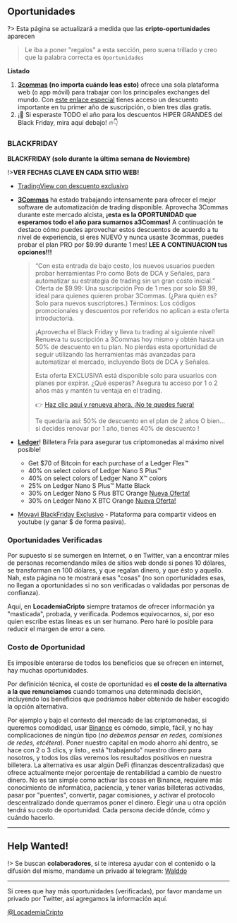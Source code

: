 ## Oportunidades

?> Esta página se actualizará a medida que las **cripto-oportunidades** aparecen

>Le iba a poner "regalos" a esta sección, pero suena trillado y creo que la palabra correcta es `Oportunidades`

**Listado**

1. **[3commas](https://app.3commas.io/auth/registration?utm_source=referral&utm_medium=cabinet&c=cripto) (no importa cuándo leas esto)** ofrece una sola plataforma web (o app móvil) para trabajar con los principales exchanges del mundo. Con [este enlace especial](3commas/README.md#empezar) tienes acceso un descuento importante en tu primer año de suscripción, o bien tres días gratis. 
2. ¡🎉 Si esperaste TODO el año para los descuentos HIPER GRANDES del Black Friday, mira aquí debajo! 🔥👇

### BLACKFRIDAY

**BLACKFRIDAY (solo durante la última semana de Noviembre)**

!>**VER FECHAS CLAVE EN CADA SITIO WEB!**

  - [TradingView con descuento exclusivo](https://www.tradingview.com/black-friday/?share_your_love=waldd0)
  - **[3Commas](https://app.3commas.io/auth/registration?utm_source=referral&utm_medium=cabinet&c=cripto)** ha estado trabajando intensamente para ofrecer el mejor software de automatización de trading disponible. Aprovecha 3Commas durante este mercado alcista, **¡esta es la OPORTUNIDAD que esperamos todo el año para sumarnos a3Commas!**
    A continuación te destaco cómo puedes aprovechar estos descuentos de acuerdo a tu nivel de experiencia, si eres NUEVO y nunca usaste 3commas, puedes probar el plan PRO por $9.99 durante 1 mes! **LEE A CONTINUACION tus opciones!!!**
    
    > “Con esta entrada de bajo costo, los nuevos usuarios pueden probar herramientas Pro como Bots de DCA y Señales, para automatizar su estrategia de trading sin un gran costo inicial.”
    > Oferta de $9.99: Una suscripción Pro de 1 mes por solo $9.99, ideal para quienes quieren probar 3Commas. (¿Para quién es? Solo para nuevos suscriptores.) Términos: Los códigos promocionales y descuentos por referidos no aplican a esta oferta introductoria.
    >
    > ¡Aprovecha el Black Friday y lleva tu trading al siguiente nivel!
Renueva tu suscripción a 3Commas hoy mismo y obtén hasta un 50% de descuento en tu plan. No pierdas esta oportunidad de seguir utilizando las herramientas más avanzadas para automatizar el mercado, incluyendo Bots de DCA y Señales.
    >
    > Esta oferta EXCLUSIVA está disponible solo para usuarios con planes por expirar.
¿Qué esperas? Asegura tu acceso por 1 o 2 años más y mantén tu ventaja en el trading.
    > 
    > 👉 [Haz clic aquí y renueva ahora. ¡No te quedes fuera!](https://app.3commas.io/auth/registration?utm_source=referral&utm_medium=cabinet&c=cripto)
    > 
    > Te quedaría así: 50% de descuento en el plan de 2 años
    > O bien... si decides renovar por 1 año, tienes 40% de descuento !

- **[Ledger](https://shop.ledger.com/pages/black-friday/?r=a7f16c4a50c8)**! Billetera Fría para asegurar tus criptomonedas al máximo nivel posible!
  - Get $70 of Bitcoin for each purchase of a Ledger Flex™
  - 40% on select colors of Ledger Nano S Plus™ 
  - 40% on select colors of Ledger Nano X™ colors
  - 25% on Ledger Nano S Plus™ Matte Black
  - 30% on Ledger Nano S Plus BTC Orange [Nueva Oferta!](https://shop.ledger.com/pages/black-friday/?r=a7f16c4a50c8)
  - 30% on Ledger Nano X BTC Orange [Nueva Oferta!](https://shop.ledger.com/pages/black-friday/?r=a7f16c4a50c8)

- [Movavi BlackFriday Exclusivo](https://movavi.us4.list-manage.com/track/click?u=0885a03ded3d480dca9287f12&id=9ac01bb13e&e=c8a705f520) - Plataforma para compartir videos en youtube (y ganar $ de forma pasiva).

### Oportunidades Verificadas

Por supuesto si se sumergen en Internet, o en Twitter, van a encontrar miles de personas recomendando miles de sitios web donde si pones 10 dólares, se transforman en 100 dólares, y que regalan dinero, y que ésto y aquello. Nah, esta página no te mostrará esas "cosas" (no son oportunidades esas, no llegan a oportunidades si no son verificadas o validadas por personas de confianza).

Aquí, en **LocademiaCripto** siempre tratamos de ofrecer información ya "masticada", probada, y verificada. Podemos equivocarnos, sí, por eso quien escribe estas líneas es un ser humano. Pero haré lo posible para reducir el margen de error a cero.

### Costo de Oportunidad

Es imposible enterarse de todos los beneficios que se ofrecen en internet, hay muchas oportunidades.

Por definición técnica, el coste de oportunidad es **el coste de la alternativa a la que renunciamos** cuando tomamos una determinada decisión, incluyendo los beneficios que podríamos haber obtenido de haber escogido la opción alternativa.

Por ejemplo y bajo el contexto del mercado de las criptomonedas, si queremos comodidad, usar [Binance](/binance/) es cómodo, simple, fácil, y no hay complicaciones de ningún tipo (_no debemos pensar en redes, comisiones de redes, etcétera_). Poner nuestro capital en modo ahorro ahí dentro, se hace con 2 o 3 clics, y listo., está "trabajando" nuestro dinero para nosotros, y todos los días veremos los resultados positivos en nuestra billetera. La alternativa es usar algún DeFi (finanzas descentralizadas) que ofrece actualmente mejor porcentaje de rentabilidad a cambio de nuestro dinero. No es tan simple como activar las cosas en Binance, requiere más conocimiento de informática, paciencia, y tener varias billeteras activadas, pasar por "puentes", convertir, pagar comisiones, y activar el protocolo descentralizado donde querramos poner el dinero.
Elegir una u otra opción tendrá su costo de oportunidad. Cada persona decide dónde, cómo y cuándo hacerlo.

***

## Help Wanted! <!-- {docsify-ignore} -->

!> Se buscan **colaboradores**, si te interesa ayudar con el contenido o la difusión del mismo, mandame un privado al telegram: [Walddo](https://t.me/waLddo)



***

<section class='cover show' style='height: auto; width: auto;'>
<div class='cover-main'>
<p>Si crees que hay más oportunidades (verificadas), por favor mandame un privado por Twitter, así agregamos la información aquí.</p>
<p><a href='https://twitter.com/locademiacripto'>@LocademiaCripto</a></p>
</div>
</section>
